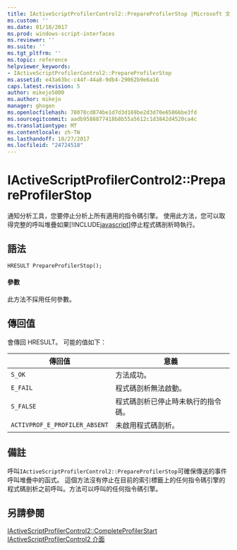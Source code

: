 ```yaml
---
title: IActiveScriptProfilerControl2::PrepareProfilerStop |Microsoft 文件
ms.custom: ''
ms.date: 01/18/2017
ms.prod: windows-script-interfaces
ms.reviewer: ''
ms.suite: ''
ms.tgt_pltfrm: ''
ms.topic: reference
helpviewer_keywords:
- IActiveScriptProfilerControl2::PrepareProfilerStop
ms.assetid: e43a63bc-c44f-44a8-9db4-29062b9e6a16
caps.latest.revision: 5
author: mikejo5000
ms.author: mikejo
manager: ghogen
ms.openlocfilehash: 78078cd874be1d7d3d169be2d3d70e65866be3fd
ms.sourcegitcommit: aadb9588877418b8b55a5612c1d3842d4520ca4c
ms.translationtype: MT
ms.contentlocale: zh-TW
ms.lasthandoff: 10/27/2017
ms.locfileid: "24724518"
---
```

# <a name="iactivescriptprofilercontrol2prepareprofilerstop"></a>IActiveScriptProfilerControl2::PrepareProfilerStop
通知分析工具，您要停止分析上所有適用的指令碼引擎。 使用此方法，您可以取得完整的呼叫堆疊如果[!INCLUDE[javascript](../../javascript/includes/javascript-md.md)]停止程式碼剖析時執行。  
  
## <a name="syntax"></a>語法  
  
```  
HRESULT PrepareProfilerStop();  
```  
  
#### <a name="parameters"></a>參數  
 此方法不採用任何參數。  
  
## <a name="return-value"></a>傳回值  
 會傳回 HRESULT。 可能的值如下：  
  
|傳回值|意義|  
|------------------|-------------|  
|`S_OK`|方法成功。|  
|`E_FAIL`|程式碼剖析無法啟動。|  
|`S_FALSE`|程式碼剖析已停止時未執行的指令碼。|  
|`ACTIVPROF_E_PROFILER_ABSENT`|未啟用程式碼剖析。|  
  
## <a name="remarks"></a>備註  
 呼叫`IActiveScriptProfilerControl2::PrepareProfilerStop`可確保傳送的事件呼叫堆疊中的函式。 這個方法沒有停止在目前的索引標籤上的任何指令碼引擎的程式碼剖析之前呼叫。方法可以呼叫的任何指令碼引擎。  
  
## <a name="see-also"></a>另請參閱  
 [IActiveScriptProfilerControl2::CompleteProfilerStart](../../winscript/reference/iactivescriptprofilercontrol2-completeprofilerstart.md)   
 [IActiveScriptProfilerControl2 介面](../../winscript/reference/iactivescriptprofilercontrol2-interface.md)